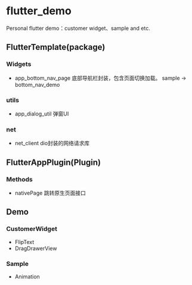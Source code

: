 # flutter_demo

Personal flutter demo：customer widget、sample and etc.




## FlutterTemplate(package)

### Widgets
* app_bottom_nav_page 
底部导航栏封装，包含页面切换加载。
sample -> bottom_nav_demo

### utils
* app_dialog_util 弹窗UI

### net
* net_client dio封装的网络请求库


## FlutterAppPlugin(Plugin)

### Methods
* nativePage 跳转原生页面接口






## Demo

### CustomerWidget
- FlipText
- DragDrawerView

### Sample
- Animation